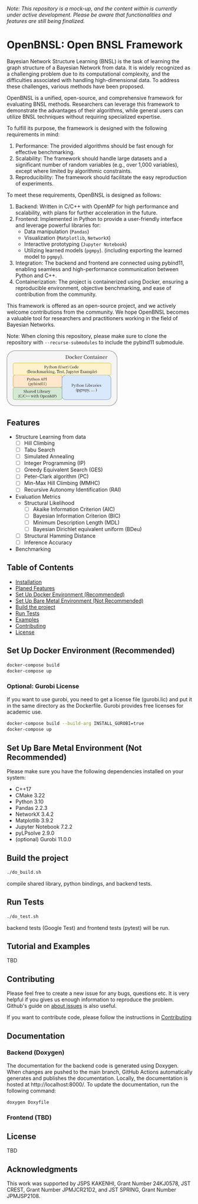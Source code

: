 *Note: This repository is a mock-up, and the content within is currently under active development. Please be aware that functionalities and features are still being finalized.*

# OpenBNSL: Open BNSL Framework
Bayesian Network Structure Learning (BNSL) is the task of learning the graph structure of a Bayesian Network from data.
It is widely recognized as a challenging problem due to its computational complexity, and the difficulties associated with handling high-dimensional data.
To address these challenges, various methods have been proposed.

OpenBNSL is a unified, open-source, and comprehensive framework for evaluating BNSL methods.
Researchers can leverage this framework to demonstrate the advantages of their algorithms, while general users can utilize BNSL techniques without requiring specialized expertise.

To fulfill its purpose, the framework is designed with the following requirements in mind:
1. Performance: The provided algorithms should be fast enough for effective benchmarking.
2. Scalability: The framework should handle large datasets and a significant number of random variables (e.g., over 1,000 variables), except where limited by algorithmic constraints.
3. Reproducibility: The framework should facilitate the easy reproduction of experiments.

To meet these requirements, OpenBNSL is designed as follows:
1. Backend: Written in C/C++ with OpenMP for high performance and scalability, with plans for further acceleration in the future.
2. Frontend: Implemented in Python to provide a user-friendly interface and leverage powerful libraries for:
    - Data manipulation (`Pandas`)
    - Visualization (`Matplotlib`, `NetworkX`)
    - Interactive prototyping (`Jupyter Notebook`)
    - Utilizing learned models (`pgmpy`). (including exporting the learned model to `pgmpy`).
3. Integration: The backend and frontend are connected using pybind11, enabling seamless and high-performance communication between Python and C++.
4. Containerization: The project is containerized using Docker, ensuring a reproducible environment, objective benchmarking, and ease of contribution from the community.

This framework is offered as an open-source project, and we actively welcome contributions from the community. We hope OpenBNSL becomes a valuable tool for researchers and practitioners working in the field of Bayesian Networks.

Note: When cloning this repository, please make sure to clone the repository with `--recurse-submodules` to include the pybind11 submodule.

<img src="images/overview.png" alt="overview" width="300">


## Features
- Structure Learning from data
    - [ ] Hill Climbing
    - [ ] Tabu Search
    - [ ] Simulated Annealing 
    - [ ] Integer Programming (IP)
    - [ ] Greedy Equivalent Search (GES)
    - [ ] Peter-Clark algorithm (PC)
    - [ ] Min-Max Hill Climbing (MMHC)
    - [ ] Recursive Autonomy Identification (RAI)
- Evaluation Metrics
    - Structural Likelihood
        - [ ] Akaike Information Criterion (AIC)
        - [ ] Bayesian Information Criterion (BIC)
        - [ ] Minimum Description Length (MDL)
        - [ ] Bayesian Dirichlet equivalent uniform (BDeu) 
    - [ ] Structural Hamming Distance
    - [ ] Inference Accuracy
- Benchmarking 

## Table of Contents
- [Installation](#installation)
- [Planed Features](#planed-features)
- [Set Up Docker Environment (Recommended)](#set-up-docker-environment)
- [Set Up Bare Metal Environment (Not Recommended)](#set-up-bare-metal-environment)
- [Build the project](#build-the-project)
- [Run Tests](#run-tests)
- [Examples](#examples)
- [Contributing](#contributing)
- [License](#license)

    
## Set Up Docker Environment (Recommended)

```bash
docker-compose build
docker-compose up
```

### Optional: Gurobi License
If you want to use gurobi, you need to get a license file (gurobi.lic) and put it in the same directory as the Dockerfile.
Gurobi provides free licenses for academic use.

```bash
docker-compose build --build-arg INSTALL_GUROBI=true
docker-compose up
```

## Set Up Bare Metal Environment (Not Recommended)

Please make sure you have the following dependencies installed on your system:
- C++17
- CMake 3.22
- Python 3.10
- Pandas 2.2.3
- NetworkX 3.4.2 
- Matplotlib 3.9.2
- Jupyter Notebook 7.2.2
- pyLPsolve 2.9.0
- (optional) Gurobi 11.0.0

## Build the project
```bash
./do_build.sh
```
compile shared library, python bindings, and backend tests.

## Run Tests
```bash
./do_test.sh
```
backend tests (Google Test) and frontend tests (pytest) will be run.

## Tutorial and Examples
TBD

## Contributing
Please feel free to create a new issue for any bugs, questions etc. 
It is very helpful if you gives us enough information to reproduce the problem. 
Github's guide on [about issues](https://guides.github.com/features/issues/) is also useful.

If you want to contribute code, please follow the instructions in [Contributing](CONTRIBUTING.md)

## Documentation

### Backend (Doxygen)
The documentation for the backend code is generated using Doxygen.
When changes are pushed to the main branch, GitHub Actions automatically generates and publishes the documentation.
Locally, the documentation is hosted at http://localhost:8000/.
To update the documentation, run the following command:
```bash
doxygen Doxyfile
```

### Frontend (TBD)


## License
TBD

## Acknowledgments
This work was supported by
JSPS KAKENHI, Grant Number 24KJ0578,
JST CREST, Grant Number JPMJCR21D2, and
JST SPRING, Grant Number JPMJSP2108.